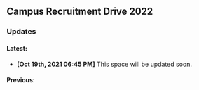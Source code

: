 ## Campus Recruitment Drive 2022
### Updates

#### Latest:

- **\[Oct 19th, 2021 06:45 PM\]** This space will be updated soon.

#### Previous:
